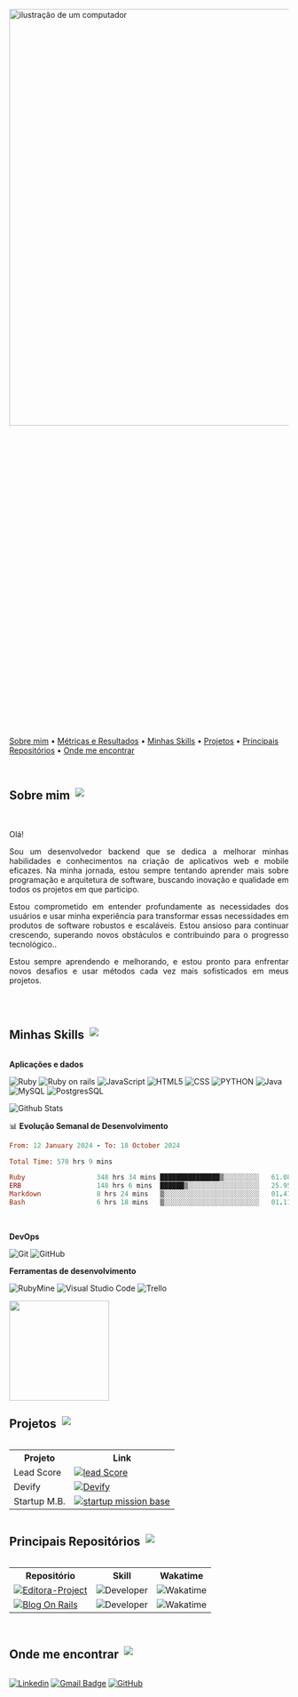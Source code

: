 <a name="top"></a>

<div style="display: flex; flex-direction: column; align-items: center;">
  <img src="https://raw.githubusercontent.com/MicaelliMedeiros/micaellimedeiros/master/image/computer-illustration.png" alt="ilustração de um computador" min-width="400px" max-width="400px" width="750px" align="middle" style="margin-bottom: 500px;">
  &nbsp;&nbsp;&nbsp;  
</p>
  <div>
    <p>
      <a href="#sobre-Mim">Sobre mim</a> •
      <a href="#metricas-e-resultados">Métricas e Resultados</a> • 
      <a href="#linguagens">Minhas Skills</a> • 
      <a href="#projetos">Projetos</a> • 
      <a href="#principais-repositorios">Principais Repositórios</a> • 
      <a href="#contato">Onde me encontrar</a>
    </p>
  </div>
</div>

<br>

<div style="display: flex; align-items: center;">
  <h2 id="sobre-mim" style="margin-right: 10px;">Sobre mim</h2>
  <a href="#top">
    <img src="https://img.shields.io/badge/Back%20to%20top-8A2BE2"> 
  </a>
</div>
<div style="text-align: justify;">
  <!--  <img align="right" alt="Coding" width="260" src="https://github.com/AngeloSouza1/tmp/blob/main/vista.jpg" > -->
  <br>
  <p>Olá!</p>

  <p>Sou um desenvolvedor backend que se dedica a melhorar minhas habilidades e conhecimentos na criação de aplicativos web e mobile eficazes. Na minha jornada, estou sempre tentando aprender mais sobre programação e arquitetura de software, buscando inovação e qualidade em todos os projetos em que participo.</p>

  <p>Estou comprometido em entender profundamente as necessidades dos usuários e usar minha experiência para transformar essas necessidades em produtos de software robustos e escaláveis. Estou ansioso para continuar crescendo, superando novos obstáculos e contribuindo para o progresso tecnológico..</p>

  <p>Estou sempre aprendendo e melhorando, e estou pronto para enfrentar novos desafios e usar métodos cada vez mais sofisticados em meus projetos.</p>
</div>

<br>


<br>

<div style="display: flex; align-items: center;">
  <h2 id="Minhas-Skills" style="margin-right: 10px;">Minhas Skills</h2>
  <a href="#top">
    <img src="https://img.shields.io/badge/Back%20to%20top-8A2BE2"> 
  </a>
</div>
</p>

**Aplicações e dados**

![Ruby](https://img.shields.io/badge/Ruby-333333?style=flat&logo=ruby&logoColor=red)
![Ruby on rails](https://img.shields.io/badge/Ruby_on_Rails-333333?style=flat&logo=ruby-on-rails&logoColor=red)
![JavaScript](https://img.shields.io/badge/-JavaScript-333333?style=flat&logo=javascript)
![HTML5](https://img.shields.io/badge/-HTML5-333333?style=flat&logo=HTML5)
![CSS](https://img.shields.io/badge/-CSS-333333?style=flat&logo=CSS3&logoColor=1572B6)
![PYTHON](https://img.shields.io/badge/Python-333333?style=flat&logo=python)
![Java](https://img.shields.io/badge/-Java-333333?style=flat&logo=java)
![MySQL](https://img.shields.io/badge/-MySQL-333333?style=flat&logo=mysql)
![PostgresSQL](https://img.shields.io/badge/PostgreSQL-333333?style=flat&logo=postgresql)

 <img   src="https://github-readme-stats.vercel.app/api/top-langs/?username=Pjmaciel&theme=dracula&hide_border=false&include_all_commits=true&count_private=true&layout=compact"
        alt="Github Stats" />
</br>

📊 **Evolução Semanal de Desenvolvimento**
<!--START_SECTION:waka-->

```ruby
From: 12 January 2024 - To: 18 October 2024

Total Time: 570 hrs 9 mins

Ruby                  348 hrs 34 mins ███████████████▒░░░░░░░░░   61.08 %
ERB                   148 hrs 6 mins  ██████▒░░░░░░░░░░░░░░░░░░   25.95 %
Markdown              8 hrs 24 mins   ▒░░░░░░░░░░░░░░░░░░░░░░░░   01.47 %
Bash                  6 hrs 18 mins   ▒░░░░░░░░░░░░░░░░░░░░░░░░   01.11 %
```

<!--END_SECTION:waka-->

</br>

<!--**Utilidades**

![Insomnia](https://img.shields.io/badge/-Insomnia-333333?style=flat&logo=insomnia)
![Postman](https://img.shields.io/badge/-Postman-333333?style=flat&logo=postman) -->
  
**DevOps**

![Git](https://img.shields.io/badge/-Git-333333?style=flat&logo=git)
![GitHub](https://img.shields.io/badge/-GitHub-333333?style=flat&logo=github)
<!--![Bitbucket](https://img.shields.io/badge/-Bitbucket-333333?style=flat&logo=bitbucket) -->
<!--![Docker](https://img.shields.io/badge/-Docker-333333?style=flat&logo=docker) -->
<!--![Travis](https://img.shields.io/badge/-Travis-333333?style=flat&logo=travis) -->

**Ferramentas de desenvolvimento**

![RubyMine](https://img.shields.io/badge/-RubyMine-333333?style=flat&logo=rubymine)
![Visual Studio Code](https://img.shields.io/badge/-Visual%20Studio%20Code-333333?style=flat&logo=visual-studio-code&logoColor=007ACC)
![Trello](https://img.shields.io/badge/-Trello-333333?style=flat&logo=trello&logoColor=007ACC)

<a href="https://github.com/Pjmaciel" title="Perfil do Pablo">
  <img height="180em" src="https://github-readme-stats.vercel.app/api?username=Pjmaciel&theme=dracula&show_icons=true" />
</a>




</br>
  
<div style="display: flex; align-items: center;">
  <h2 id="Projetos" style="margin-right: 10px;">Projetos</h2>
  <a href="#top">
    <img src="https://img.shields.io/badge/Back%20to%20top-8A2BE2"> 
  </a>
</div>

<center>
  <table>
    <tr>
      <th>Projeto</th>
      <th>Link</th>
    </tr>
    <tr>
      <td>Lead Score</td>
      <td><a href="https://github.com/desenvolvendo-me/devify/graphs/contributors"><img alt="lead Score" src="https://img.shields.io/badge/-🎯%20Lead%20Score-563D7C?style=flat&logoColor=white"></a></td>
    </tr>
     <tr>
      <td>Devify</td>
      <td><a href="https://github.com/desenvolvendo-me/devify/graphs/contributors"><img alt="Devify" src="https://img.shields.io/badge/-🧑‍💻%20Devify-563D7C?style=flat&logoColor=white"></a></td>
    </tr>
    <tr>
      <td>Startup M.B.</td>
      <td><a href="https://github.com/desenvolvendo-me/startup-mission-base-rails/graphs/contributors"><img alt="startup mission base" src="https://img.shields.io/badge/-⌨️%20startup%20mission%20base-563D7C?style=flat&logoColor=white"></a></td>
    </tr>
  </table>
</center>


<div style="display: flex; align-items: center;">
  <h2 id="principais-repositórios" style="margin-right: 10px;">Principais Repositórios</h2>
  <a href="#top">
    <img src="https://img.shields.io/badge/Back%20to%20top-8A2BE2"> 
  </a>
</div>

<center>
  <table>
    <tr>
      <th>Repositório</th>
      <th>Skill</th>
      <th>Wakatime</th>
    </tr>
    <tr>
       <td><a href="https://github.com/Pjmaciel/editora-project"><img alt="Editora-Project" src="https://img.shields.io/badge/-Editora%20Project%20-563D7C?style=flat&logoColor=white"></a></td>
       <td><img src="https://img.shields.io/badge/Developer-333333?style=flat" alt="Developer"></td>
      <td><img alt="Wakatime" src="https://wakatime.com/badge/user/018cff2b-53a4-45db-af92-d78ab0987e8c/project/018ea94d-29e4-405e-beaa-6a3d0ec5677e.svg?style=flat-square&labelColor=343b41"></td>
    </tr>
    <tr>
      <td><a href="https://github.com/Pjmaciel/rubymine_blogOnRails"><img alt="Blog On Rails" src="https://img.shields.io/badge/-Blog%20On%20Rails-563D7C?style=flat&logoColor=white"></a></td>
      <td><img src="https://img.shields.io/badge/Developer-333333?style=flat" alt="Developer"></td>
      <td><img alt="Wakatime" src="https://wakatime.com/badge/user/018cff2b-53a4-45db-af92-d78ab0987e8c/project/018de6c0-0205-4c1b-a4c3-7958b2059f5c.svg?style=flat-square&labelColor=343b41"></td>
    </tr>
  </table>
</center>


</br>

<div style="display: flex; align-items: center;">
  <h2 id="Onde-me-encontrar" style="margin-right: 10px;">Onde me encontrar</h2>
  <a href="#top">
    <img src="https://img.shields.io/badge/Back%20to%20top-8A2BE2"> 
  </a>
</div>
</p>

[![Linkedin](https://img.shields.io/badge/-pjmaciel-blue?style=flat-square&logo=Linkedin&logoColor=white&link=https://www.linkedin.com/in/pjmaciel/)](https://www.linkedin.com/in/pjmaciel/)
[![Gmail Badge](https://img.shields.io/badge/-pjmaciel_4@hotmail.com-006bed?style=flat-square&logo=Gmail&logoColor=white&link=mailto:SEU-EMAIL)](mailto:pjmaciel_4@hotmail.com)
[![GitHub](https://img.shields.io/github/followers/Pjmaciel?label=follow&style=social)](https://github.com/Pjmaciel)




 



